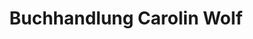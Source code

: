 ---
title: "Buchhandlung Carolin Wolf"
url: /weingarten-baden/buchhandlung-carolin-wolf/
shop: Bücher
---